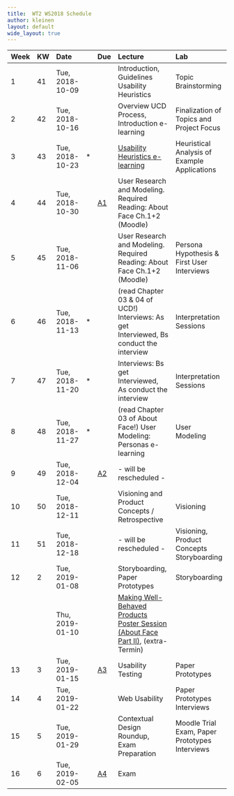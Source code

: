```yaml
---
title:  WT2 WS2018 Schedule
author: kleinen
layout: default
wide_layout: true
---
```

| Week | KW | Date            |   | Due                                 | Lecture                                                                                                | Lab                                            |
|:-----|:---|:----------------|:--|:------------------------------------|:-------------------------------------------------------------------------------------------------------|:-----------------------------------------------|
| 1    | 41 | Tue, 2018-10-09 |   |                                     | Introduction, Guidelines Usability Heuristics                                                          | Topic Brainstorming                            |
| 2    | 42 | Tue, 2018-10-16 |   |                                     | Overview UCD Process, Introduction e-learning                                                          | Finalization of Topics and Project Focus       |
| 3    | 43 | Tue, 2018-10-23 | * |                                     | [Usability Heuristics e-learning](../assignments/assignment_01/#e-learning-usability-heuristics)       | Heuristical Analysis of Example Applications   |
| 4    | 44 | Tue, 2018-10-30 |   | [A1](../assignments/assignment_01/) | User Research and Modeling. Required Reading: About Face Ch.1+2 (Moodle)                               |                                                |
| 5    | 45 | Tue, 2018-11-06 |   |                                     | User Research and Modeling. Required Reading: About Face Ch.1+2 (Moodle)                               | Persona Hypothesis & First User Interviews     |
| 6    | 46 | Tue, 2018-11-13 | * |                                     | (read Chapter 03 & 04 of UCD!) Interviews: As get Interviewed, Bs conduct the interview                | Interpretation Sessions                        |
| 7    | 47 | Tue, 2018-11-20 | * |                                     | Interviews: Bs get Interviewed, As conduct the interview                                               | Interpretation Sessions                        |
| 8    | 48 | Tue, 2018-11-27 | * |                                     | (read Chapter 03 of About Face!) User Modeling: Personas e-learning                                    | User Modeling                                  |
| 9    | 49 | Tue, 2018-12-04 |   | [A2](../assignments/assignment_02/) | - will be rescheduled -                                                                                |                                                |
| 10   | 50 | Tue, 2018-12-11 |   |                                     | Visioning and Product Concepts / Retrospective                                                         | Visioning                                      |
| 11   | 51 | Tue, 2018-12-18 |   |                                     | - will be rescheduled -                                                                                | Visioning, Product Concepts Storyboarding      |
| 12   | 2  | Tue, 2019-01-08 |   |                                     | Storyboarding, Paper Prototypes                                                                        | Storyboarding                                  |
|      |    | Thu, 2019-01-10 |   |                                     | [Making Well-Behaved Products Poster Session (About Face Part II)](../postersession/),  (extra-Termin) |                                                |
| 13   | 3  | Tue, 2019-01-15 |   | [A3](../assignments/assignment_03/) | Usability Testing                                                                                      | Paper Prototypes                               |
| 14   | 4  | Tue, 2019-01-22 |   |                                     | Web Usability                                                                                          | Paper Prototypes Interviews                    |
| 15   | 5  | Tue, 2019-01-29 |   |                                     | Contextual Design Roundup, Exam Preparation                                                            | Moodle Trial Exam, Paper Prototypes Interviews |
| 16   | 6  | Tue, 2019-02-05 |   | [A4](../assignments/assignment_04/) | Exam                                                                                                   |                                                |

